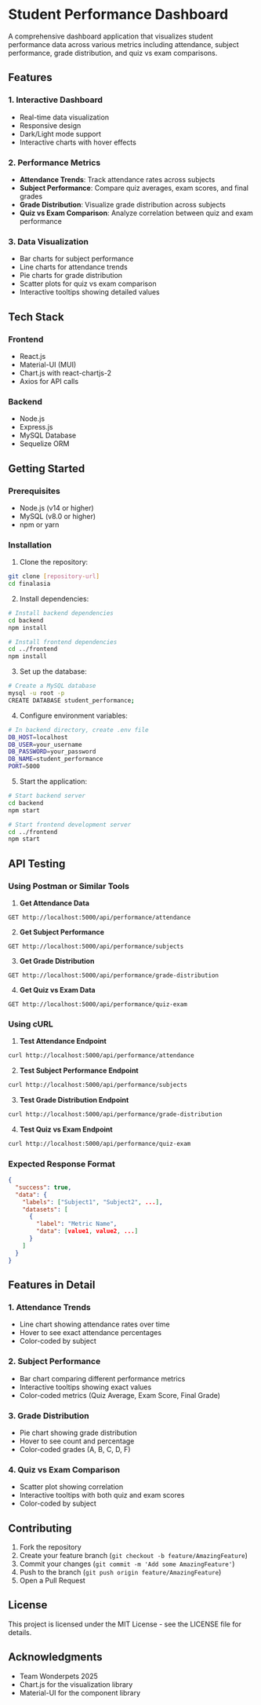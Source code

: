 # Student Performance Dashboard

A comprehensive dashboard application that visualizes student performance data across various metrics including attendance, subject performance, grade distribution, and quiz vs exam comparisons.

## Features

### 1. Interactive Dashboard

- Real-time data visualization
- Responsive design
- Dark/Light mode support
- Interactive charts with hover effects

### 2. Performance Metrics

- **Attendance Trends**: Track attendance rates across subjects
- **Subject Performance**: Compare quiz averages, exam scores, and final grades
- **Grade Distribution**: Visualize grade distribution across subjects
- **Quiz vs Exam Comparison**: Analyze correlation between quiz and exam performance

### 3. Data Visualization

- Bar charts for subject performance
- Line charts for attendance trends
- Pie charts for grade distribution
- Scatter plots for quiz vs exam comparison
- Interactive tooltips showing detailed values

## Tech Stack

### Frontend

- React.js
- Material-UI (MUI)
- Chart.js with react-chartjs-2
- Axios for API calls

### Backend

- Node.js
- Express.js
- MySQL Database
- Sequelize ORM

## Getting Started

### Prerequisites

- Node.js (v14 or higher)
- MySQL (v8.0 or higher)
- npm or yarn

### Installation

1. Clone the repository:

```bash
git clone [repository-url]
cd finalasia
```

2. Install dependencies:

```bash
# Install backend dependencies
cd backend
npm install

# Install frontend dependencies
cd ../frontend
npm install
```

3. Set up the database:

```bash
# Create a MySQL database
mysql -u root -p
CREATE DATABASE student_performance;
```

4. Configure environment variables:

```bash
# In backend directory, create .env file
DB_HOST=localhost
DB_USER=your_username
DB_PASSWORD=your_password
DB_NAME=student_performance
PORT=5000
```

5. Start the application:

```bash
# Start backend server
cd backend
npm start

# Start frontend development server
cd ../frontend
npm start
```

## API Testing

### Using Postman or Similar Tools

1. **Get Attendance Data**

```http
GET http://localhost:5000/api/performance/attendance
```

2. **Get Subject Performance**

```http
GET http://localhost:5000/api/performance/subjects
```

3. **Get Grade Distribution**

```http
GET http://localhost:5000/api/performance/grade-distribution
```

4. **Get Quiz vs Exam Data**

```http
GET http://localhost:5000/api/performance/quiz-exam
```

### Using cURL

1. **Test Attendance Endpoint**

```bash
curl http://localhost:5000/api/performance/attendance
```

2. **Test Subject Performance Endpoint**

```bash
curl http://localhost:5000/api/performance/subjects
```

3. **Test Grade Distribution Endpoint**

```bash
curl http://localhost:5000/api/performance/grade-distribution
```

4. **Test Quiz vs Exam Endpoint**

```bash
curl http://localhost:5000/api/performance/quiz-exam
```

### Expected Response Format

```json
{
  "success": true,
  "data": {
    "labels": ["Subject1", "Subject2", ...],
    "datasets": [
      {
        "label": "Metric Name",
        "data": [value1, value2, ...]
      }
    ]
  }
}
```

## Features in Detail

### 1. Attendance Trends

- Line chart showing attendance rates over time
- Hover to see exact attendance percentages
- Color-coded by subject

### 2. Subject Performance

- Bar chart comparing different performance metrics
- Interactive tooltips showing exact values
- Color-coded metrics (Quiz Average, Exam Score, Final Grade)

### 3. Grade Distribution

- Pie chart showing grade distribution
- Hover to see count and percentage
- Color-coded grades (A, B, C, D, F)

### 4. Quiz vs Exam Comparison

- Scatter plot showing correlation
- Interactive tooltips with both quiz and exam scores
- Color-coded by subject

## Contributing

1. Fork the repository
2. Create your feature branch (`git checkout -b feature/AmazingFeature`)
3. Commit your changes (`git commit -m 'Add some AmazingFeature'`)
4. Push to the branch (`git push origin feature/AmazingFeature`)
5. Open a Pull Request

## License

This project is licensed under the MIT License - see the LICENSE file for details.

## Acknowledgments

- Team Wonderpets 2025
- Chart.js for the visualization library
- Material-UI for the component library
